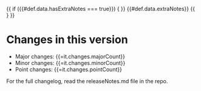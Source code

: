 {{ if ({{#def.data.hasExtraNotes === true}}) { }}
{{#def.data.extraNotes}}
{{ } }}
# Changes in this version

* Major changes: {{=it.changes.majorCount}}
* Minor changes: {{=it.changes.minorCount}}
* Point changes: {{=it.changes.pointCount}}

For the full changelog, read the releaseNotes.md file in the repo.
